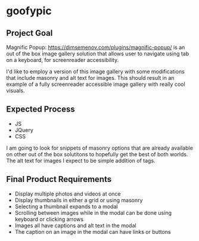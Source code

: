 # goofypic

## Project Goal

Magnific Popup: https://dimsemenov.com/plugins/magnific-popup/ is an out of the box image gallery solution that allows user to navigate using tab on a keyboard, for screenreader accessibility. 

I'd like to employ a version of this image gallery with some modifications that include masonry and alt text for images. This should result in an example of a fully screenreader accessible image gallery with really cool visuals.

## Expected Process
* JS
* JQuery
* CSS

I am going to look for snippets of masonry options that are already available on other out of the box solutitons to hopefully get the best of both worlds. The alt text for images I expect to be simple addition of tags. 

## Final Product Requirements

* Display multiple photos and videos at once
* Display thumbnails in either a grid or using masonry
* Selecting a thumbnail expands to a modal
* Scrolling between images while in the modal can be done using keyboard or clicking arrows
* Images all have captions and alt text in the modal
* The caption on an image in the modal can have links or buttons
